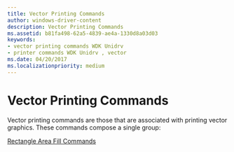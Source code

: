```yaml
---
title: Vector Printing Commands
author: windows-driver-content
description: Vector Printing Commands
ms.assetid: b81fa498-62a5-4839-ae4a-1330d8a03d03
keywords:
- vector printing commands WDK Unidrv
- printer commands WDK Unidrv , vector
ms.date: 04/20/2017
ms.localizationpriority: medium
---
```


# Vector Printing Commands





Vector printing commands are those that are associated with printing vector graphics. These commands compose a single group:

[Rectangle Area Fill Commands](rectangle-area-fill-commands.md)

 

 




